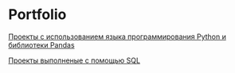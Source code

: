 # Portfolio

[Проекты с использованием языка программирования Python и библиотеки Pandas](https://github.com/MrDuma/Portfolio/tree/80fcee1e5be57986c244f9a4c8badc172e05c0f4/Python)

[Проекты выполненые с помощью SQL](https://github.com/MrDuma/Portfolio/tree/a343bbed0f406238ddd6383a5f26ea3177b53e96/SQL)
